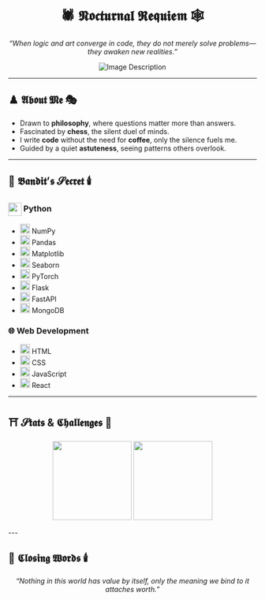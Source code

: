 <h1 align="center">🕷️ 𝕹𝖔𝖈𝖙𝖚𝖗𝖓𝖆𝖑 𝕽𝖊𝖖𝖚𝖎𝖊𝖒 🕸️</h1>

<p align="center">
  <em>“When logic and art converge in code, they do not merely solve problems—they awaken new realities.”</em>
</p>

<p align="center">
  <img src="https://github.com/not-ares00/not-ares00/blob/main/test.jpg?raw=true" alt="Image Description" />
</p>

---

## ♟️ 𝕬𝖇𝖔𝖚𝖙 𝕸𝖊 🎭
- Drawn to **philosophy**, where questions matter more than answers.  
- Fascinated by **chess**, the silent duel of minds.  
- I write **code** without the need for **coffee**, only the silence fuels me.
- Guided by a quiet **astuteness**, seeing patterns others overlook.  

---

## 📔 𝕭𝖆𝖓𝖉𝖎𝖙’𝖘 𝓢𝖊𝖈𝖗𝖊𝖙 🕯️
<h3>
  <img src="https://cdn.jsdelivr.net/gh/devicons/devicon/icons/python/python-original.svg" width="27" style="vertical-align:middle;"/> 
  Python
</h3>

- <img src="https://cdn.jsdelivr.net/gh/devicons/devicon/icons/numpy/numpy-original.svg" width="20"/> NumPy  
- <img src="https://cdn.jsdelivr.net/gh/devicons/devicon/icons/pandas/pandas-original.svg" width="20"/> Pandas  
- <img src="https://cdn.jsdelivr.net/gh/devicons/devicon/icons/matplotlib/matplotlib-original.svg" width="20"/> Matplotlib  
- <img src="https://seaborn.pydata.org/_images/logo-mark-lightbg.svg" width="20"/> Seaborn  
- <img src="https://cdn.jsdelivr.net/gh/devicons/devicon/icons/pytorch/pytorch-original.svg" width="20"/> PyTorch  
- <img src="https://cdn.jsdelivr.net/gh/devicons/devicon/icons/flask/flask-original.svg" width="20"/> Flask  
- <img src="https://cdn.jsdelivr.net/gh/devicons/devicon/icons/fastapi/fastapi-original.svg" width="20"/> FastAPI  
- <img src="https://cdn.jsdelivr.net/gh/devicons/devicon/icons/mongodb/mongodb-original.svg" width="20"/> MongoDB
  
<h3>
  🌐 Web Development
</h3>

- <img src="https://cdn.jsdelivr.net/gh/devicons/devicon/icons/html5/html5-original.svg" width="20"/> HTML  
- <img src="https://cdn.jsdelivr.net/gh/devicons/devicon/icons/css3/css3-original.svg" width="20"/> CSS  
- <img src="https://cdn.jsdelivr.net/gh/devicons/devicon/icons/javascript/javascript-original.svg" width="20"/> JavaScript  
- <img src="https://cdn.jsdelivr.net/gh/devicons/devicon/icons/react/react-original.svg" width="20"/> React  


---
## ⛩️ 𝓢𝖙𝖆𝖙𝖘 & 𝕮𝖍𝖆𝖑𝖑𝖊𝖓𝖌𝖊𝖘 🏮

<p align="center">
  <img src="https://github-readme-stats.vercel.app/api?username=AzureNightlock&show_icons=true&theme=dark&hide_border=true&bg_color=000000&title_color=9b59b6&icon_color=9b59b6" height="160"/>
  <img src="https://leetcard.jacoblin.cool/ares00?theme=dark&ext=contest&compact=true" height="160"/>
</p>
---

## 📜 𝕮𝖑𝖔𝖘𝖎𝖓𝖌 𝖂𝖔𝖗𝖉𝖘 🕯️ 
<p align="center">
  <em>“Nothing in this world has value by itself, only the meaning we bind to it attaches worth.”</em>
</p>
